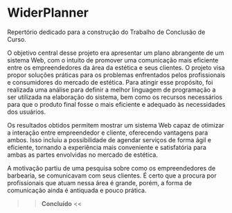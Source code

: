 # WiderPlanner
Repertório dedicado para a construção do Trabalho de Conclusão de Curso.

O objetivo central desse projeto era apresentar um plano abrangente de um sistema Web, com o intuito de promover uma comunicação mais eficiente entre os empreendedores da área da estética e seus clientes. O projeto visa propor soluções práticas para os problemas enfrentados pelos profissionais e consumidores do mercado de estética. Para atingir esse propósito, foi realizada uma análise para definir a melhor linguagem de programação a ser utilizada na elaboração do sistema, bem como os recursos necessários para que o produto final fosse o mais eficiente e adequado às necessidades dos usuários.

Os resultados obtidos permitem mostrar um sistema Web capaz de otimizar a interação entre empreendedor e cliente, oferecendo vantagens para ambos. Isso incluiu a possibilidade de agendar serviços de forma ágil e eficiente, tornando a experiência mais conveniente e satisfatória para ambas as partes envolvidas no mercado de estética.

A motivação partiu de uma pesquisa sobre como os empreendedores de barbearia, se comunicavam com seus clientes. É certo que a procura por profissionais que atuam nessa área é grande, porém, a forma de comunicação ainda é antiquada e pouco prática.

>> **Concluído** <<
